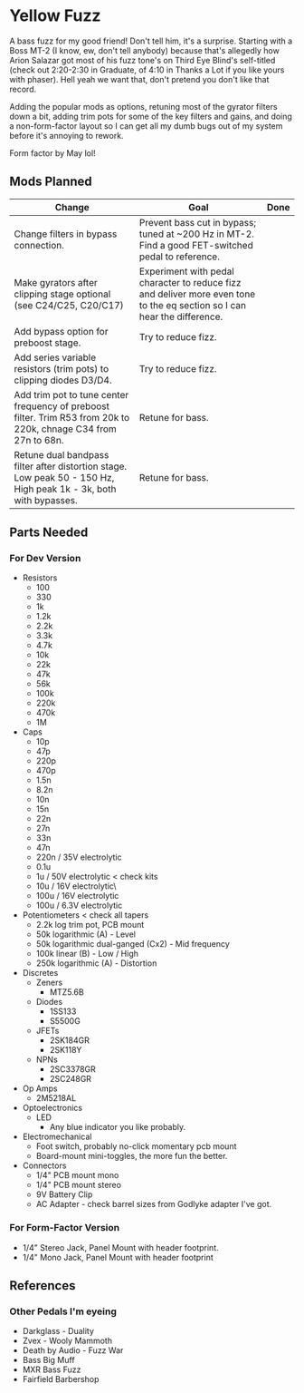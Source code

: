 # Yellow Fuzz

A bass fuzz for my good friend! Don't tell him, it's a surprise. Starting with a Boss MT-2 (I know, ew, don't tell anybody) because that's allegedly how Arion Salazar got most of his fuzz tone's on Third Eye Blind's self-titled (check out 2:20-2:30 in Graduate, of 4:10 in Thanks a Lot if you like yours with phaser). Hell yeah we want that, don't pretend you don't like that record. 

Adding the popular mods as options, retuning most of the gyrator filters down a bit, adding trim pots for some of the key filters and gains, and doing a non-form-factor layout so I can get all my dumb bugs out of my system before it's annoying to rework.

Form factor by May lol!

## Mods Planned

| Change | Goal | Done |
| ------ | ---- | ---- |
| Change filters in bypass connection. | Prevent bass cut in bypass; tuned at ~200 Hz in MT-2. Find a good FET-switched pedal to reference. |  |
| Make gyrators after clipping stage optional (see C24/C25, C20/C17) | Experiment with pedal character to reduce fizz and deliver more even tone to the eq section so I can hear the difference. |  |
| Add bypass option for preboost stage. | Try to reduce fizz. | |
| Add series variable resistors (trim pots) to clipping diodes D3/D4. | Try to reduce fizz. |  |
| Add trim pot to tune center frequency of preboost filter. Trim R53 from 20k to 220k, chnage C34 from 27n to 68n. | Retune for bass. |  |
| Retune dual bandpass filter after distortion stage. Low peak 50 - 150 Hz, High peak 1k - 3k, both with bypasses. | Retune for bass. | |

## Parts Needed 

### For Dev Version

* Resistors
  * 100
  * 330
  * 1k
  * 1.2k
  * 2.2k
  * 3.3k 
  * 4.7k
  * 10k
  * 22k
  * 47k
  * 56k
  * 100k
  * 220k
  * 470k
  * 1M
* Caps
  * 10p
  * 47p
  * 220p
  * 470p
  * 1.5n
  * 8.2n 
  * 10n
  * 15n
  * 22n
  * 27n
  * 33n
  * 47n
  * 220n / 35V electrolytic
  * 0.1u
  * 1u / 50V electrolytic < check kits
  * 10u / 16V electrolytic\
  * 100u / 16V electrolytic
  * 100u / 6.3V electrolytic
* Potentiometers < check all tapers
  * 2.2k log trim pot, PCB mount
  * 50k logarithmic (A) - Level
  * 50k logarithmic dual-ganged (Cx2) - Mid frequency
  * 100k linear (B) - Low / High
  * 250k logarithmic (A) - Distortion
* Discretes
  * Zeners
    * MTZ5.6B
  * Diodes
    * 1SS133
    * S5500G
  * JFETs
    * 2SK184GR
    * 2SK118Y
  * NPNs
    * 2SC3378GR
    * 2SC248GR
* Op Amps
  * 2M5218AL
* Optoelectronics
  * LED
    * Any blue indicator you like probably.
* Electromechanical
  * Foot switch, probably no-click momentary pcb mount
  * Board-mount mini-toggles, the more fun the better.
* Connectors
  * 1/4" PCB mount mono
  * 1/4" PCB mount stereo
  * 9V Battery Clip
  * AC Adapter - check barrel sizes from Godlyke adapter I've got.

### For Form-Factor Version
* 1/4" Stereo Jack, Panel Mount with header footprint.
* 1/4" Mono Jack, Panel Mount with header footprint

## References

### Other Pedals I'm eyeing
* Darkglass - Duality
* Zvex - Wooly Mammoth
* Death by Audio - Fuzz War
* Bass Big Muff
* MXR Bass Fuzz
* Fairfield Barbershop